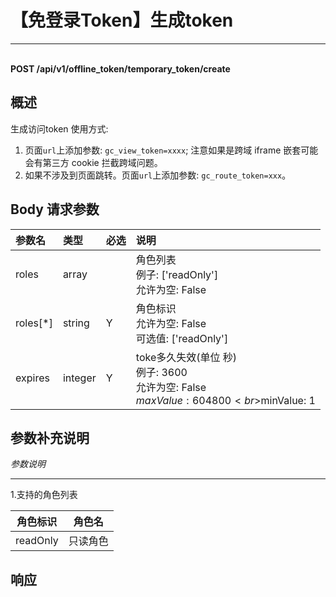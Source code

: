 # 【免登录Token】生成token

---

<br />**POST /api/v1/offline_token/temporary_token/create**

## 概述
生成访问token
使用方式: 
1. 页面`url`上添加参数: `gc_view_token=xxxx`; 注意如果是跨域 iframe 嵌套可能会有第三方 cookie 拦截跨域问题。
2. 如果不涉及到页面跳转。页面`url`上添加参数: `gc_route_token=xxx`。




## Body 请求参数

| 参数名        | 类型     | 必选   | 说明              |
|:-----------|:-------|:-----|:----------------|
| roles | array |  | 角色列表<br>例子: ['readOnly'] <br>允许为空: False <br> |
| roles[*] | string | Y | 角色标识<br>允许为空: False <br>可选值: ['readOnly'] <br> |
| expires | integer | Y | toke多久失效(单位 秒)<br>例子: 3600 <br>允许为空: False <br>$maxValue: 604800 <br>$minValue: 1 <br> |

## 参数补充说明

*参数说明*

--------------

1.支持的角色列表

|  角色标识        |   角色名  |
|---------------|----------|
| readOnly    | 只读角色 |






## 响应
```shell
 
```




